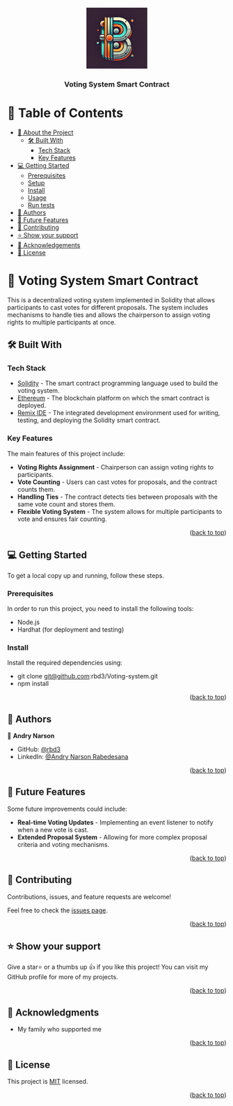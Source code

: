<a name="readme-top"></a>

<div align="center">

  <img src="public/blockchain-logo.webp" alt="logo" width="140"  height="auto" />
  <br/>

  <h3><b>Voting System Smart Contract</b></h3>

</div>

<!-- TABLE OF CONTENTS -->

# 📗 Table of Contents

- [📖 About the Project](#about-project)
  - [🛠 Built With](#built-with)
    - [Tech Stack](#tech-stack)
    - [Key Features](#key-features)
- [💻 Getting Started](#getting-started)
  - [Prerequisites](#prerequisites)
  - [Setup](#setup)
  - [Install](#install)
  - [Usage](#usage)
  - [Run tests](#run-tests)
- [👥 Authors](#authors)
- [🔭 Future Features](#future-features)
- [🤝 Contributing](#contributing)
- [⭐️ Show your support](#support)
- [🙏 Acknowledgements](#acknowledgements)
- [📝 License](#license)

<!-- PROJECT DESCRIPTION -->

# 📖 Voting System Smart Contract <a name="about-project"></a>

This is a decentralized voting system implemented in Solidity that allows participants to cast votes for different proposals. The system includes mechanisms to handle ties and allows the chairperson to assign voting rights to multiple participants at once.

## 🛠 Built With <a name="built-with"></a>

### Tech Stack <a name="tech-stack"></a>

  <ul>
    <li><a href="https://soliditylang.org/">Solidity</a> - The smart contract programming language used to build the voting system.</li>
    <li><a href="https://ethereum.org/en/">Ethereum</a> - The blockchain platform on which the smart contract is deployed.</li>
    <li><a href="https://remix.ethereum.org/">Remix IDE</a> - The integrated development environment used for writing, testing, and deploying the Solidity smart contract.</li>
  </ul>

### Key Features <a name="key-features"></a>

The main features of this project include:

- **Voting Rights Assignment** - Chairperson can assign voting rights to participants.
- **Vote Counting** - Users can cast votes for proposals, and the contract counts them.
- **Handling Ties** - The contract detects ties between proposals with the same vote count and stores them.
- **Flexible Voting System** - The system allows for multiple participants to vote and ensures fair counting.

<p align="right">(<a href="#readme-top">back to top</a>)</p>

## 💻 Getting Started <a name="getting-started"></a>

To get a local copy up and running, follow these steps.

### Prerequisites

In order to run this project, you need to install the following tools:

- Node.js
- Hardhat (for deployment and testing)

### Install

Install the required dependencies using:
 - git clone git@github.com:rbd3/Voting-system.git
 - npm install

<p align="right">(<a href="#readme-top">back to top</a>)</p>

## 👥 Authors <a name="authors"></a>

👤 **Andry Narson**

- GitHub: [@rbd3](https://github.com/rbd3)
- LinkedIn: [@Andry Narson Rabedesana](https://linkedin.com/in/andry-rabedesana)

<p align="right">(<a href="#readme-top">back to top</a>)</p>

## 🔭 Future Features <a name="future-features"></a>

Some future improvements could include:

- **Real-time Voting Updates** - Implementing an event listener to notify when a new vote is cast.
- **Extended Proposal System** - Allowing for more complex proposal criteria and voting mechanisms.
  
<p align="right">(<a href="#readme-top">back to top</a>)</p>

## 🤝 Contributing <a name="contributing"></a>

Contributions, issues, and feature requests are welcome!

Feel free to check the [issues page](https://github.com/rbd3/Voting-system/issues).

<p align="right">(<a href="#readme-top">back to top</a>)</p>

## ⭐️ Show your support <a name="support"></a>

Give a star⭐️ or a thumbs up 👍 if you like this project! You can visit my GitHub profile for more of my projects.

<p align="right">(<a href="#readme-top">back to top</a>)</p>

## 🙏 Acknowledgments <a name="acknowledgements"></a>

- My family who supported me

<p align="right">(<a href="#readme-top">back to top</a>)</p>

## 📝 License <a name="license"></a>

This project is [MIT](./LICENSE) licensed.

<p align="right">(<a href="#readme-top">back to top</a>)</p>
